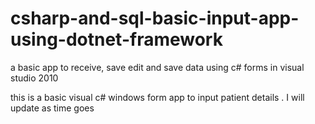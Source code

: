 # csharp-and-sql-basic-input-app-using-dotnet-framework
a basic app to receive, save edit and save data using c# forms in visual studio 2010

this is a basic visual c# windows form app to input patient details .
I will update as time goes
